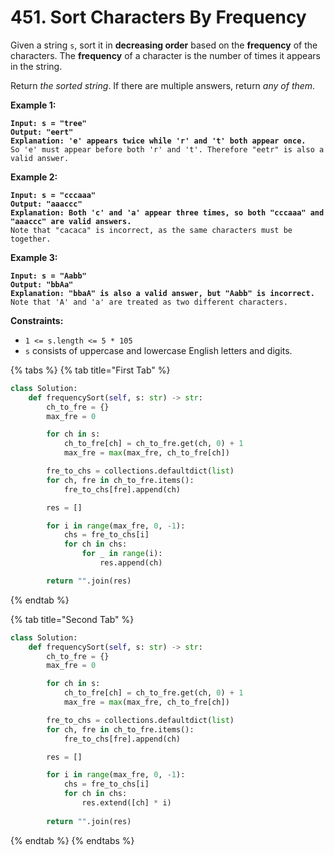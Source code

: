 # 451. Sort Characters By Frequency

Given a string `s`, sort it in **decreasing order** based on the **frequency** of the characters. The **frequency** of a character is the number of times it appears in the string.

Return _the sorted string_. If there are multiple answers, return _any of them_.

&#x20;

**Example 1:**

<pre><code><strong>Input: s = "tree"
</strong><strong>Output: "eert"
</strong><strong>Explanation: 'e' appears twice while 'r' and 't' both appear once.
</strong>So 'e' must appear before both 'r' and 't'. Therefore "eetr" is also a valid answer.
</code></pre>

**Example 2:**

<pre><code><strong>Input: s = "cccaaa"
</strong><strong>Output: "aaaccc"
</strong><strong>Explanation: Both 'c' and 'a' appear three times, so both "cccaaa" and "aaaccc" are valid answers.
</strong>Note that "cacaca" is incorrect, as the same characters must be together.
</code></pre>

**Example 3:**

<pre><code><strong>Input: s = "Aabb"
</strong><strong>Output: "bbAa"
</strong><strong>Explanation: "bbaA" is also a valid answer, but "Aabb" is incorrect.
</strong>Note that 'A' and 'a' are treated as two different characters.
</code></pre>

&#x20;

**Constraints:**

* `1 <= s.length <= 5 * 105`
* `s` consists of uppercase and lowercase English letters and digits.

{% tabs %}
{% tab title="First Tab" %}
```python
class Solution:
    def frequencySort(self, s: str) -> str:
        ch_to_fre = {}
        max_fre = 0

        for ch in s:
            ch_to_fre[ch] = ch_to_fre.get(ch, 0) + 1
            max_fre = max(max_fre, ch_to_fre[ch])

        fre_to_chs = collections.defaultdict(list)
        for ch, fre in ch_to_fre.items():
            fre_to_chs[fre].append(ch)

        res = []

        for i in range(max_fre, 0, -1):
            chs = fre_to_chs[i]
            for ch in chs:
                for _ in range(i):
                    res.append(ch)

        return "".join(res)


```
{% endtab %}

{% tab title="Second Tab" %}
```python
class Solution:
    def frequencySort(self, s: str) -> str:
        ch_to_fre = {}
        max_fre = 0

        for ch in s:
            ch_to_fre[ch] = ch_to_fre.get(ch, 0) + 1
            max_fre = max(max_fre, ch_to_fre[ch])

        fre_to_chs = collections.defaultdict(list)
        for ch, fre in ch_to_fre.items():
            fre_to_chs[fre].append(ch)

        res = []

        for i in range(max_fre, 0, -1):
            chs = fre_to_chs[i]
            for ch in chs:
                res.extend([ch] * i)
                
        return "".join(res)


```
{% endtab %}
{% endtabs %}
